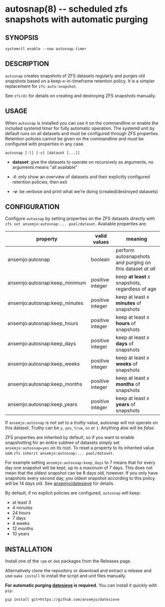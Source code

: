 # autosnap(8) -- scheduled zfs snapshots with automatic purging

## SYNOPSIS

    systemctl enable --now autosnap.timer

## DESCRIPTION

`autosnap` creates snapshots of ZFS datasets regularly and purges old snapshots based on a 
keep-x-in-timeframe retention policy. It is a simpler replacement for `zfs-auto-snapshot`.

See `zfs(8)` for details on creating and destroying ZFS snapshots manually.

## USAGE

When `autosnap` is installed you can use it on the commandline or enable the included systemd
timer for fully automatic operation. The systemd unit by default runs on all datasets and must
be configured through ZFS properties. Retention policies cannot be given on the commandline and
must be configured with properties in any case.

    autosnap [-l] [-v] [dataset [...]]

- __dataset__: give the datasets to operate on recursively as arguments, no arguments means "all available"

- __-l__: only show an overview of datasets and their explicitly configured retention policies, then exit

- __-v__: be verbose and print what we're doing (created/destroyed datasets)

## CONFIGURATION

Configure `autosnap` by setting properties on the ZFS datasets directly with
`zfs set ansemjo:autosnap:... pool/dataset`. Available properties are:

| property | valid values | meaning |
| -------- | ------------ | ------- |
| ansemjo:autosnap | boolean | perform autosnapshots and purging on this dataset _at all_ |
| ansemjo:autosnap:keep_minimum | positive integer | keep __at least__ _x_ snapshots, regardless of age |
| ansemjo:autosnap:keep_minutes | positive integer | keep at least _x_ __minutes__ of snapshots |
| ansemjo:autosnap:keep_hours | positive integer | keep at least _x_ __hours__ of snapshots |
| ansemjo:autosnap:keep_days | positive integer | keep at least _x_ __days__ of snapshots |
| ansemjo:autosnap:keep_weeks | positive integer | keep at least _x_ __weeks__ of snapshots |
| ansemjo:autosnap:keep_months | positive integer | keep at least _x_ __months__ of snapshots |
| ansemjo:autosnap:keep_years | positive integer | keep at least _x_ __years__ of snapshots |

If `ansemjo:autosnap` is not set to a *truthy* value, autosnap will not operate on this dataset. Truthy can
be `y`, `yes`, `true`, `on` or `1`. Anything alse will be *false*.

ZFS properties are inherited by default, so if you want to enable snapshotting for an entire subtree of datasets
simply set `ansemjo:autosnap=yes` on its root. To reset a property to its inherited value use
`zfs inherit ansemjo:autosnap:... pool/dataset`.

For example setting `ansemjo:autosnap:keep_days` to 7 means that for every day one snapshot will be kept,
up to a maximum of 7 days. This does not mean that the oldest snapshot can be 8 days old, however. If you
only have snapshots every second day, you oldest snapshot according to this policy will be 14 days old.
See [ansemjo/datesieve](https://github.com/ansemjo/datesieve) for details.

By default, if no explicit policies are configured, `autosnap` will keep:

- at least 3
- 4 minutes
- 24 hours
- 7 days
- 4 weeks
- 12 months
- 10 years

## INSTALLATION

Install one of the `rpm` or `deb` packages from the Releases page.

Alternatively clone the repository or download and extract a release and use `make install` to
install the script and unit files manually.

__For automatic purging [datesieve](https://github.com/ansemjo/datesieve) is required.__ You can
install it quickly with `pip`:

    pip install git+https://github.com/ansemjo/datesieve

